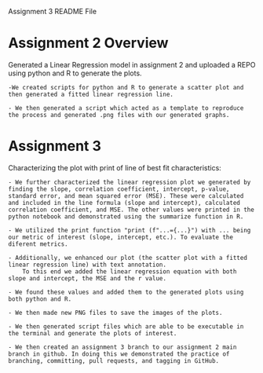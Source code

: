 Assignment 3 README File

# Assignment 2 Overview
Generated a Linear Regression model in assignment 2 and uploaded a REPO using python and R to generate the plots. 

    -We created scripts for python and R to generate a scatter plot and then generated a fitted linear regression line. 
    
    - We then generated a script which acted as a template to reproduce the process and generated .png files with our generated graphs. 

# Assignment 3
Characterizing the plot with print of line of best fit characteristics:
    
    - We further characterized the linear regression plot we generated by finding the slope, correlation coefficient, intercept, p-value, standard error, and mean squared error (MSE). These were calculated and included in the line formula (slope and intercept), calculated correlation coefficient, and MSE. The other values were printed in the python notebook and demonstrated using the summarize function in R.
    
    - We utilized the print function "print (f"...={...}") with ... being our metric of interest (slope, intercept, etc.). To evaluate the diferent metrics. 
    
    - Additionally, we enhanced our plot (the scatter plot with a fitted linear regression line) with text annotation.
        To this end we added the linear regression equation with both slope and intercept, the MSE and the r value.

    - We found these values and added them to the generated plots using both python and R.

    - We then made new PNG files to save the images of the plots.

    - We then generated script files which are able to be executable in the terminal and generate the plots of interest. 

    - We then created an assignment 3 branch to our assignment 2 main branch in github. In doing this we demonstrated the practice of branching, committing, pull requests, and tagging in GitHub. 
        
